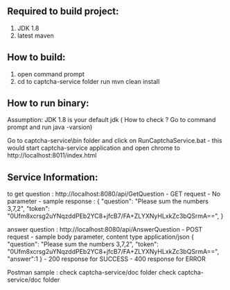 Required to build project:
--------------------------
1. JDK 1.8
2. latest maven

How to build:
---------------
1. open command prompt
2. cd to captcha-service folder
   run mvn clean install
   
How to run binary:
------------------
Assumption: JDK 1.8 is your default jdk  ( How to check ? Go to command prompt and run java -varsion)

Go to captcha-service\bin folder and click on RunCaptchaService.bat
      - this would start captcha-service application and open chrome to  http://localhost:8011/index.html
      
Service Information:
 ----------------------
 
 to get question : http://localhost:8080/api/GetQuestion
                   - GET request
                   - No parameter
                   - sample response : 
                   {
                       "question": "Please sum the numbers 3,7,2",
                       "token": "0Ufm8xcrsg2uYNqzddPEb2YC8+jfcB7/FA+ZLYXNyHLxkZc3bQSrmA==",
                   }
                   
 answer question : http://localhost:8080/api/AnswerQuestion
                  - POST request
                  - sample body parameter, content type application/json
                  {
                      "question": "Please sum the numbers 3,7,2",
                      "token": "0Ufm8xcrsg2uYNqzddPEb2YC8+jfcB7/FA+ZLYXNyHLxkZc3bQSrmA==",
                      "answer":1
                  }
                  - 200 response for SUCCESS
                  - 400 response for ERROR
                  
 Postman sample :
            check captcha-service/doc folder
            check captcha-service/doc folder
                              
